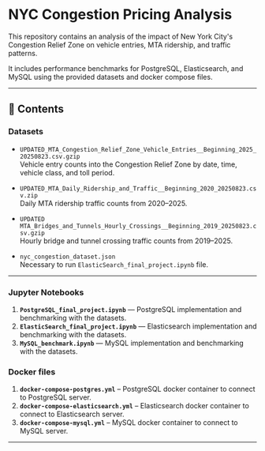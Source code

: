 # NYC Congestion Pricing Analysis

This repository contains an analysis of the impact of New York City's Congestion Relief Zone on vehicle entries, MTA ridership, and traffic patterns.  

It includes performance benchmarks for PostgreSQL, Elasticsearch, and MySQL using the provided datasets and docker compose files.

---

## 📂 Contents

### **Datasets**
- `UPDATED_MTA_Congestion_Relief_Zone_Vehicle_Entries__Beginning_2025_20250823.csv.gzip`  
  Vehicle entry counts into the Congestion Relief Zone by date, time, vehicle class, and toll period.

- `UPDATED_MTA_Daily_Ridership_and_Traffic__Beginning_2020_20250823.csv.zip`  
  Daily MTA ridership traffic counts from 2020–2025.

- `UPDATED MTA_Bridges_and_Tunnels_Hourly_Crossings__Beginning_2019_20250823.csv.gzip`  
  Hourly bridge and tunnel crossing traffic counts from 2019–2025.

- `nyc_congestion_dataset.json`  
  Necessary to run `ElasticSearch_final_project.ipynb` file.
---

### **Jupyter Notebooks**
1. **`PostgreSQL_final_project.ipynb`** — PostgreSQL implementation and benchmarking with the datasets.
2. **`ElasticSearch_final_project.ipynb`** — Elasticsearch implementation and benchmarking with the datasets.
3. **`MySQL_benchmark.ipynb`** — MySQL implementation and benchmarking with the datasets.

### **Docker files**
1. **`docker-compose-postgres.yml`** – PostgreSQL docker container to connect to PostgreSQL server.
2. **`docker-compose-elasticsearch.yml`** – Elasticsearch docker container to connect to Elasticsearch server.
3. **`docker-compose-mysql.yml`** – MySQL docker container to connect to MySQL server.

---
